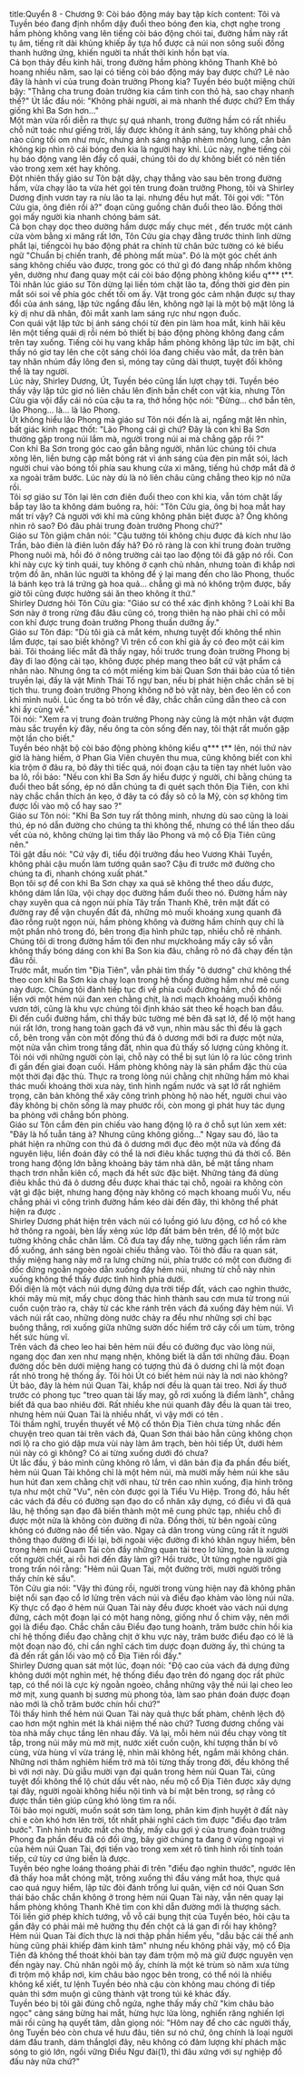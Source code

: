 title:Quyển 8 - Chương 9: Còi báo động máy bay tập kích
content:
Tôi và Tuyền béo đang định nhổm dậy đuổi theo bóng đen kia, chợt nghe trong hầm phòng không vang lên tiếng còi báo động chói tai, đường hầm này rất tụ âm, tiếng rít dài khủng khiếp ấy tựa hổ được cả núi non sông suối đồng thanh hưởng ứng, khiến người ta nhất thời kinh hồn bạt vía.<br>Cả bọn thảy đều kinh hãi, trong đường hầm phòng không Thanh Khê bỏ hoang nhiều năm, sao lại có tiếng còi báo động máy bay được chứ? Lẽ nào đây là hành vi của trung đoàn trưởng Phong kia? Tuyền béo buột miệng chửi bậy: "Thằng cha trung đoàn trưởng kia cầm tinh con thỏ hả, sao chạy nhanh thế?" Út lắc đầu nói: "Không phải người, ai mà nhanh thế được chứ? Em thấy giống khỉ Ba Sơn hơn..."<br>Một màn vừa rổi diễn ra thực sự quá nhanh, trong đường hầm có rất nhiều chỗ nứt toác như giếng trời, lấy được không ít ánh sáng, tuy không phải chỗ nào cũng tối om như mực, nhưng ánh sáng nhập nhèm mông lung, căn bản không kịp nhìn rõ cái bóng đen kia là người hay khỉ. Lúc này, nghe tiếng còi hụ báo động vang lên đầy cổ quái, chúng tôi do dự không biết có nên tiến vào trong xem xét hay không.<br>Đột nhiên thấy giáo sư Tôn bật dậy, chạy thẳng vào sau bên trong đường hầm, vừa chạy lão ta vừa hét gọi tên trung đoàn trưởng Phong, tôi và Shirley Dương định vươn tay ra níu lão ta lại. nhưng đều hụt mất. Tôi gọi với: "Tôn Cửu gia, ông điên rồi à?" đoạn cũng guồng chân đuổi theo lão. Đồng thời gọi mấy người kia nhanh chóng bám sát.<br>Cả bọn chạy dọc theo dường hầm dược mấy chục mét , đến trước một cánh cửa vòm bằng xi măng rất lớn, Tôn Cửu gia chạy đằng trước thình lình dừng phắt lại, tiếngcòi hụ báo động phát ra chính từ chân bức tường có kẻ biểu ngữ "Chuẩn bị chiến tranh, đề phòng mất mùa". Đó là một góc chết ánh sáng không chiếu vào được, trong góc có thứ gì đó đang nhấp nhổm không yên, dường như đang quay một cái còi báo động phòng không kiểu q*** t**.<br>Tôi nhân lúc giáo sư Tôn dừng lại liền tóm chặt lão ta, đồng thời giơ đèn pin mắt sói soi về phía góc chết tối om ấy. Vật trong góc cảm nhận được sự thay đổi của ánh sáng, lập tức ngẩng đầu lên, không ngờ lại là một bộ mặt lông lá kỳ dị như dã nhân, đôi mắt xanh lam sáng rực như ngọn đuốc.<br>Con quái vật lập tức bị ánh sáng chói từ đèn pin làm hoa mắt, kinh hãi kêu lên một tiếng quái dị rồi ném bỏ thiết bị báo động phòng không đang cầm trên tay xuống. Tiếng còi hụ vang khắp hầm phòng không lập tức im bặt, chỉ thấy nó giơ tay lên che cột sáng chói lóa đang chiếu vào mắt, da trên bàn tay nhăn nhúm đầy lông đen sì, móng tay cũng dài thượt, tuyệt đối không thể là tay người.<br>Lúc này, Shirley Dương, Út, Tuyền béo cũng lần lượt chạy tới. Tuyền béo thấy vậy lập tức giơ nỏ liên châu lên định bắn chết con vật kia, nhưng Tôn Cửu gia vội đẩy cái nỏ của cậu ta ra, thở hồng hộc nói: "Đừng... chớ bắn tên, lão Phong... là... là lão Phong.<br>Út không hiểu lão Phong mà giáo sư Tôn nói đến là ai, ngẩng mặt lên nhìn, bất giác kinh ngạc thốt: "Lão Phong cái gì chứ? Đây là con khỉ Ba Sơn thường gặp trong núi lắm mà, người trong núi ai mà chẳng gặp rồi ?"<br>Con khỉ Ba Sơn trong góc cao gần bằng người, nhân lúc chúng tôi chưa xông lên, liền bưng cặp mắt bỏng rát vì ánh sáng của đèn pin mắt sói, lách người chui vào bóng tối phía sau khung cửa xi măng, tiếng hú chớp mắt đã ở xa ngoài trăm bước. Lúc này dù là nỏ liên châu cũng chẳng theo kịp nó nữa rồi.<br>Tôi sợ giáo sư Tôn lại lên cơn điên đuổi theo con khỉ kia, vẫn tóm chặt lấy bắp tay lão ta không dám buông ra, hỏi: "Tôn Cửu gia, ông bị hoa mắt hay mất trí vậy? Cả người với khỉ mà cũng không phân biệt được à? Ông không nhìn rõ sao? Đó đâu phải trung đoàn trưởng Phong chứ?"<br>Giáo sư Tôn giậm chân nói: "Cậu tưởng tôi không chịu được đả kích như lão Trần, bảo điên là điên luôn đấy hả? Đó rõ ràng là con khỉ trung đoàn trưởng Phong nuôi mà, hồi đó ở nông trường cải tạo lao động tôi đã gặp nó rồi. Con khỉ này cực kỳ tinh quái, tuy không ở cạnh chủ nhân, nhưng toàn đi khắp nơi trộm đồ ăn, nhân lúc người ta không để ý lại mang đến cho lão Phong, thuốc lá bánh kẹo trà lá trứng gà hoa quả... chẳng gì mà nó không trộm được, bấy giờ tôi cũng được hưởng sái ăn theo không ít thứ."<br>Shirley Dương hỏi Tôn Cửu gia: "Giáo sư có thể xác định không ? Loài khỉ Ba Sơn này ở trong rừng đâu đâu cũng có, trong thiên hạ nào phải chỉ có mỗi con khỉ được trung đoàn trưởng Phong thuần dưỡng ấy."<br>Giáo sư Tôn đáp: "Dù tôi già cả mắt kém, nhưng tuyệt đối không thể nhìn lầm được, tại sao biết không? Vì trên cổ con khỉ già ấy có đeo một cái kim bài. Tôi thoáng liếc mắt đã thấy ngay, hồi trước trung đoàn trường Phong bị đày đi lao động cải tạo, không được phép mang theo bất cứ vật phẩm cá nhân nào. Nhưng ông ta có một miếng kim bài Quan Sơn thái bảo của tổ tiên truyền lại, đấy là vật Minh Thái Tổ ngự ban, nếu bị phát hiện chắc chắn sẽ bị tịch thu. trung đoàn trưởng Phong không nỡ bỏ vật này, bèn đeo lên cổ con khỉ mình nuôi. Lúc ống ta bỏ trốn về đây, chắc chắn cũng dẫn theo cả con khỉ ấy cùng về."<br>Tôi nói: "Xem ra vị trung đoàn trưởng Phong này cũng là một nhân vật đượm màu sắc truyền kỳ đây, nếu ông ta còn sống đến nay, tôi thật rất muốn gặp một lần cho biết."<br>Tuyền béo nhặt bộ còi báo động phòng không kiểu q*** t** lên, nói thứ nàv giờ là hàng hiếm, ở Phan Gia Viên chuyên thu mua, cũng không biết con khỉ kia trộm ở đâu ra, bỏ đây thì tiếc quá, nói đoạn cậu ta tiện tay nhét luôn vào ba lô, rồi bảo: "Nếu con khỉ Ba Sơn ấy hiểu được ý người, chi bằng chúng ta đuổi theo bắt sống, ép nó dẫn chúng ta đi quét sạch thôn Địa Tiên, con khỉ này chắc chắn thích ăn kẹo, ở đây ta có đầy sô cô la Mỹ, còn sợ không tìm được lối vào mộ cổ hay sao ?"<br>Giáo sư Tôn nói: "Khỉ Ba Sơn tuy rất thông minh, nhưng dù sao cũng là loài thú, ép nó dẫn đường cho chúng ta thì không thể, nhưng có thể lần theo dấu vết của nó, không chừng lại tìm thấy lão Phong và mộ cổ Địa Tiên cũng nên."<br>Tôi gật đầu nói: "Cứ vậy đi, tiểu đội trưởng đầu heo Vương Khải Tuyền, không phải cậu muốn làm tướng quân sao? Cậu đi trước mở đường cho chúng ta đi, nhanh chóng xuất phát."<br>Bọn tôi sợ để con khỉ Ba Sơn chạy xa quá sẽ không thể theo dấu được, không dám lần lữa, vội chạy dọc đường hầm đuổi theo nó. Đường hầm này chạy xuyên qua cả ngọn núi phía Tây trấn Thanh Khê, trên mặt đất có đường ray để vận chuyển đất đá, những mỏ muối khoáng xung quanh đã đào rỗng ruột ngọn núi, hầm phòng không và đường hầm chính quy chỉ là một phần nhỏ trong đó, bên trong địa hình phức tạp, nhiều chỗ rẽ nhánh. Chúng tôi di trong đường hầm tối đen như mựckhoảng mấy cây số vẫn không thấy bóng dáng con khỉ Ba Son kia đâu, chẳng rõ nó đã chạy đến tận đâu rồi.<br>Trước mắt, muốn tìm "Địa Tiên", vẫn phải tìm thấy "ô dương" chứ không thể theo con khỉ Ba Sơn kia chạy loạn trong hệ thống đường hầm như mê cung này được. Chúng tôi đành tiếp tục đi về phía cuối đường hầm, chỗ đó nối liền với một hẻm núi đan xen chằng chịt, là nơi mạch khoáng muối không vươn tới, cũng là khu vực chúng tôi định khảo sát theo kế hoạch ban đầu.<br>Đi đến cuổi đường hầm, chỉ thấy bức tường mé bên đã sạt lở, để lộ một hang núi rất lớn, trong hang toàn gạch đá vỡ vụn, nhìn màu sắc thì đều là gạch cổ, bên trong vẫn còn một đống thú đá ô dương mới bới ra được một nửa, một nửa vẫn chìm trong tầng đất, nhìn qua đủ thấy số lượng cũng không ít.<br>Tôi nói với những người còn lại, chỗ này có thể bị sụt lún lộ ra lúc công trình đi gần đến giai đoạn cuối. Hầm phòng không này là sản phẩm đặc thù của một thời đại đặc thù. Thực ra trong lòng núi chằng chịt những hầm mỏ khai thác muối khoáng thời xưa này, tình hình ngấm nước và sạt lở rất nghiêm trọng, căn bản không thể xây công trình phòng hộ nào hết, người chui vào đây không bị chôn sống là may phước rồi, còn mong gì phát huy tác dụng ba phòng với chẳng bốn phòng.<br>Giáo sư Tôn cắm đèn pin chiếu vào hang động lộ ra ở chỗ sụt lún xem xét: "Đây là hố tuẫn táng à? Nhưng cũng không giống..." Ngay sau đó, lão ta phát hiện ra những con thú đá ô dương mới đục đẽo một nửa và đống đá nguyên liệu, liền đoán đây có thể là nơi điêu khắc tượng thú đá thời cổ. Bên trong hang động lớn bằng khoảng bảy tám nhà dân, bề mặt tầng nham thạch trơn nhẵn kiên cố, mạch đá hết sức đặc biệt. Những tảng đá dùng điêu khắc thú đá ô dương đều được khai thác tại chỗ, ngoài ra không còn vật gì đặc biệt, nhưng hang động này không có mạch khoang muối Vu, nếu chẳng phải vì công trình đường hầm kéo dài đến đây, thì không thể phát hiện ra được .<br>Shirley Dương phát hiện trên vách núi có luồng gió lưu động, cơ hồ có khe hở thông ra ngoài, bèn lấy xẻng xúc lớp đất bám bên trên, để lộ một bức tường không chắc chăn lắm. Cô đưa tay đẩy nhẹ, tường gạch liền rầm ràm đổ xuống, ánh sáng bèn ngoài chiếu thẳng vào. Tôi thò đầu ra quan sát, thấy miệng hang này mở ra lưng chừng núi, phía trước có một con đường đi dốc đứng ngoằn ngoèo dẫn xuống đáy hẻm núi, nhưng từ chỗ này nhìn xuống không thể thấy được tình hình phía dưới.<br>Đối diện là một vách núi dựng đứng dựa trời tiếp đất, vách cao nghìn thước, khói mây mù mịt, mấy chục dòng thác hình thành sau cơn mưa từ trong núi cuồn cuộn trào ra, chảy từ các khe ránh trên vách đá xuống đáy hẻm núi. Vì vách núi rất cao, những dòng nước chảy ra đều như những sợi chỉ bạc buông thẳng, rơi xuống giữa những sườn dốc hiểm trở cây cối um tùm, trông hết sức hùng vĩ.<br>Trên vách đá cheo leo hai bên hẻm núi đều có đường đục vào lòng núi, ngang dọc đan xen như mạng nhện, không biết là dẫn tới những đâu. Đoạn đường dốc bên dưới miệng hang có tượng thú đá ô dương chỉ là một đoạn rất nhỏ trong hệ thống ấy. Tôi hỏi Út có biết hẻm núi này là nơi nào không? Út bảo, đây là hẻm núi Quan Tài, khắp nơi đều là quan tài treo. Nơi ấy thuở trước có phong tục "treo quan tài lấy may, gỗ rơi xuống là điểm lành", chẳng biết đã qua bao nhiêu đời. Rất nhiều khe núi quanh đây đều là quan tài treo, nhưng hẻm núi Quan Tài là nhiều nhất, vì vậy mới có tên .<br>Tôi thầm nghĩ, truyền thuyết về Mộ cổ thôn Địa Tiên chưa từng nhắc đến chuyện treo quan tài trên vách đá, Quan Sơn thái bảo hẳn cũng không chọn nơi lộ ra cho gió dập mưa vùi này làm âm trạch, bèn hỏi tiếp Út, dưới hẻm núi này có gì không? Có ai từng xuống dưới đó chưa?<br>Út lắc đầu, ý bảo mình cũng không rõ lắm, vì dân bản địa đa phần đều biết, hẻm núi Quan Tài không chỉ là một hẻm núi, mà mười mấy hẻm núi khe sâu hun hút đan xem chằng chịt với nhau, từ trên cao nhìn xuống, địa hình trông tựa như một chữ "Vu", nên còn được gọi là Tiểu Vu Hiệp. Trong đó, hầu hết các vách đá đều có đường sạn đạo do cổ nhân xây dựng, có điều vì đã quá lâu, hệ thống sạn đạo đã biến thành một mê cung phức tạp, nhiều chỗ đi được một nửa là không còn đường đi nữa. Đồng thời, từ bên ngoài cũng không có đường nào để tiến vào. Ngay cả dân trong vùng cũng rất ít người thông thạo đường đi lối lại, bởi ngoài việc đường đi khó khăn nguy hiểm, bên trong hẻm núi Quam Tài còn đầy những quan tài treo lơ lửng, toàn là xương cốt người chết, ai rỗi hơi đến đây làm gì? Hồi trước, Út từng nghe người già trong trấn nói rằng: "Hẻm núi Quan Tài, một đường trời, mười người trông thấy chín kẻ sầu".<br>Tôn Cửu gia nói: "Vậy thì đúng rồi, người trong vùng hiện nay đã không phân biệt nổi sạn đạo cổ lơ lửng trên vách núi và điểu đạo khảm vào lòng núi nữa. Kỳ thực cổ đạo ở hẻm núi Quan Tài này đều được khoét vào vách núi dựng đứng, cách một đoạn lại có một hang nông, giống như ổ chim vậy, nên mới gọi là điểu đạo. Chắc chắn câu Điểu đạo tung hoành, trăm bước chín hồi kia chỉ hệ thống điểu đạo chằng chịt ở khu vực này, trăm bước điểu đạo có lẽ là một đoạn nào đó, chỉ cần nghĩ cách tìm dược đoạn đường ấy, thì chúng ta đã đến rất gần lối vào mộ cổ Địa Tiên rồi đấy."<br>Shirley Dương quan sát một lúc, đoạn nói: "Độ cao của vách đá dựng đứng không dưới một nghìn mét, hệ thống điểu đạo trên đó ngang dọc rất phức tạp, có thể nói là cực kỳ ngoằn ngoèo, chẳng những vậy thế núi lại cheo leo mờ mịt, xung quanh bị sương mù phong tỏa, làm sao phán đoán được đoạn nào mới là chỗ trăm bước chín hồi chứ?"<br>Tôi thấy hình thế hẻm núi Quan Tài này quả thực bất phàm, chênh lệch độ cao hơn một nghìn mét là khái niệm thế nào chứ? Tương đương chồng vài tòa nhà mấy chục tầng lên nhau đấy. Vả lại, mỗi hẻm núi đều chạy vòng tít tắp, trong núi mây mù mờ mịt, nước xiết cuồn cuộn, khí tượng thần bí vô cùng, vừa hùng vĩ vừa tráng lệ, nhìn mãi không hết, ngắm mãi không chán.<br>Những nơi thâm nghiêm hiểm trở mà tôi từng thấy trong đời, đều không thể bì với nơi này. Dù giẫu mười vạn đại quân trong hẻm núi Quan Tài, cũng tuyệt đối không thể lộ chút dấu vết nào, nếu mộ cổ Địa Tiên được xây dựng tại đây, người ngoài không hiểu nội tình và bí mật bên trong, sợ rằng có được thần tiên giúp cũng khó lòng tìm ra nổi.<br>Tôi bảo mọi người, muốn soát sơn tàm long, phân kim định huyệt ở đất này chỉ e còn khó hơn lên trời, tốt nhất phải nghĩ cách tìm được "điểu đạo trăm bước". Tình hình trước mắt cho thấy, mấy câu gợi ý của trung đoàn trưởng Phong đa phần đều đã có đối ứng, bây giờ chúng ta đang ở vùng ngoại vi của hẻm núi Quan Tài, đợi tiến vào trong xem xét rõ tình hình rồi tính toán tiếp, cứ tùy cơ ứng biến là được.<br>Tuyền béo nghe loáng thoáng phải đi trên "điểu đạo nghìn thước", ngước lên đã thấy hoa mắt chóng mặt, trông xuống thì đầu váng mắt hoa, thực quá cao quá nguy hiểm, lập tức đòi đánh trống lui quân, viện cớ nói Quan Sơn thái bảo chắc chắn không ở trong hẻm núi Quan Tài này, vẫn nên quay lại hầm phòng không Thanh Khê tìm con khỉ dẫn đường mới là thượng sách.<br>Tôi liền giở phép khích tướng, vỗ vỗ cái bụng thịt của Tuyền béo, hỏi cậu ta gần đây có phải mải mê hưởng thụ đến chột cả lá gan đi rồi hay không? Hẻm núi Quan Tài đích thực là nơi thập phần hiểm yếu, "dẫu bậc cái thế anh hùng cũng phải khiếp đảm kinh tâm" nhưng nếu không phải vậy, mộ cổ Địa Tiên đã không thể thoát khỏi bàn tay đám trộm mộ mà giữ được nguyên vẹn đến ngày nay. Chủ nhân ngôi mộ ấy, chính là một kẻ trùm sò năm xưa từng đi trộm mộ khắp nơi, kim châu bảo ngọc bên trong, có thể nói là nhiều không kể xiết, tư lệnh Tuyền béo nhà cậu còn không mau chóng đi tiếp quản thì sớm muộn gì cũng thành vật trong túi kẻ khác đấy.<br>Tuyền béo bị tôi gãi đúng chỗ ngứa, nghe thấy mấy chữ "kim châu bảo ngọc" càng sáng bừng hai mắt, hừng hực lửa lòng, nghiến răng nghiến lợi mãi rồi cũng hạ quyết tâm, dằn giọng nói: "Hôm nay để cho các người thấy, ông Tuyền béo còn chưa về hưu đâu, tiên sư nó chứ, ông chính là loại người dám đấu tranh, dám thắnglợi đây, nêu không có đảm lượng khí phách mặc sóng to gió lớn, ngồi vững Điểu Ngư đài(1), thì đâu xứng với sự nghiệp đổ đấu này nữa chứ?"